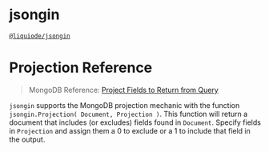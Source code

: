 # jsongin
[`@liquiode/jsongin`](https://github.com/liquicode/jsongin)


# Projection Reference


> MongoDB Reference: [Project Fields to Return from Query](https://www.mongodb.com/docs/manual/tutorial/project-fields-from-query-results/)


`jsongin` supports the MongoDB projection mechanic with the function `jsongin.Projection( Document, Projection )`.
This function will return a document that includes (or excludes) fields found in `Document`.
Specify fields in `Projection` and assign them a 0 to exclude or a 1 to include that field in the output.




